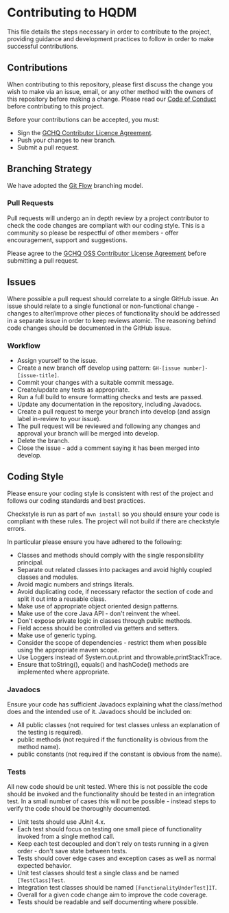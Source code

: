 # Contributing to HQDM

This file details the steps necessary in order to contribute to the project, providing guidance and development practices to follow in order to make successful contributions.

## Contributions

When contributing to this repository, please first discuss the change you wish to make via an issue, email, or any other method with the owners of this repository before making a change. Please read our [Code of Conduct](CODE_OF_CONDUCT.md) before contributing to this project.

Before your contributions can be accepted, you must:

- Sign the [GCHQ Contributor Licence Agreement](https://cla-assistant.io/gchq/MagmaCore).
- Push your changes to new branch.
- Submit a pull request.

## Branching Strategy

We have adopted the [Git Flow](https://guides.github.com/introduction/flow/) branching model.

### Pull Requests

Pull requests will undergo an in depth review by a project contributor to check the code changes are compliant with our coding style. This is a community so please be respectful of other members - offer encouragement, support and suggestions.

Please agree to the [GCHQ OSS Contributor License Agreement](https://cla-assistant.io/gchq/MagmaCore) before submitting a pull request.

## Issues

Where possible a pull request should correlate to a single GitHub issue. An issue should relate to a single functional or non-functional change - changes to alter/improve other pieces of functionality should be addressed in a separate issue in order to keep reviews atomic. The reasoning behind code changes should be documented in the GitHub issue.

### Workflow

- Assign yourself to the issue.
- Create a new branch off develop using pattern: `GH-[issue number]-[issue-title]`.
- Commit your changes with a suitable commit message.
- Create/update any tests as appropriate.
- Run a full build to ensure formatting checks and tests are passed.
- Update any documentation in the repository, including Javadocs.
- Create a pull request to merge your branch into develop (and assign label in-review to your issue).
- The pull request will be reviewed and following any changes and approval your branch will be merged into develop.
- Delete the branch.
- Close the issue - add a comment saying it has been merged into develop.

## Coding Style

Please ensure your coding style is consistent with rest of the project and follows our coding standards and best practices.

Checkstyle is run as part of `mvn install` so you should ensure your code is compliant with these rules. The project will not build if there are checkstyle errors.

In particular please ensure you have adhered to the following:

- Classes and methods should comply with the single responsibility principal.
- Separate out related classes into packages and avoid highly coupled classes and modules.
- Avoid magic numbers and strings literals.
- Avoid duplicating code, if necessary refactor the section of code and split it out into a reusable class.
- Make use of appropriate object oriented design patterns.
- Make use of the core Java API - don't reinvent the wheel.
- Don't expose private logic in classes through public methods.
- Field access should be controlled via getters and setters.
- Make use of generic typing.
- Consider the scope of dependencies - restrict them when possible using the appropriate maven scope.
- Use Loggers instead of System.out.print and throwable.printStackTrace.
- Ensure that toString(), equals() and hashCode() methods are implemented where appropriate.

### Javadocs

Ensure your code has sufficient Javadocs explaining what the class/method does and the intended use of it. Javadocs should be included on:

- All public classes (not required for test classes unless an explanation of the testing is required).
- public methods (not required if the functionality is obvious from the method name).
- public constants (not required if the constant is obvious from the name).

### Tests

All new code should be unit tested. Where this is not possible the code should be invoked and the functionality should be tested in an integration test. In a small number of cases this will not be possible - instead steps to verify the code should be thoroughly documented.

- Unit tests should use JUnit 4.x.
- Each test should focus on testing one small piece of functionality invoked from a single method call.
- Keep each test decoupled and don't rely on tests running in a given order - don't save state between tests.
- Tests should cover edge cases and exception cases as well as normal expected behavior.
- Unit test classes should test a single class and be named `[TestClass]Test`.
- Integration test classes should be named `[FunctionalityUnderTest]IT`.
- Overall for a given code change aim to improve the code coverage.
- Tests should be readable and self documenting where possible.
